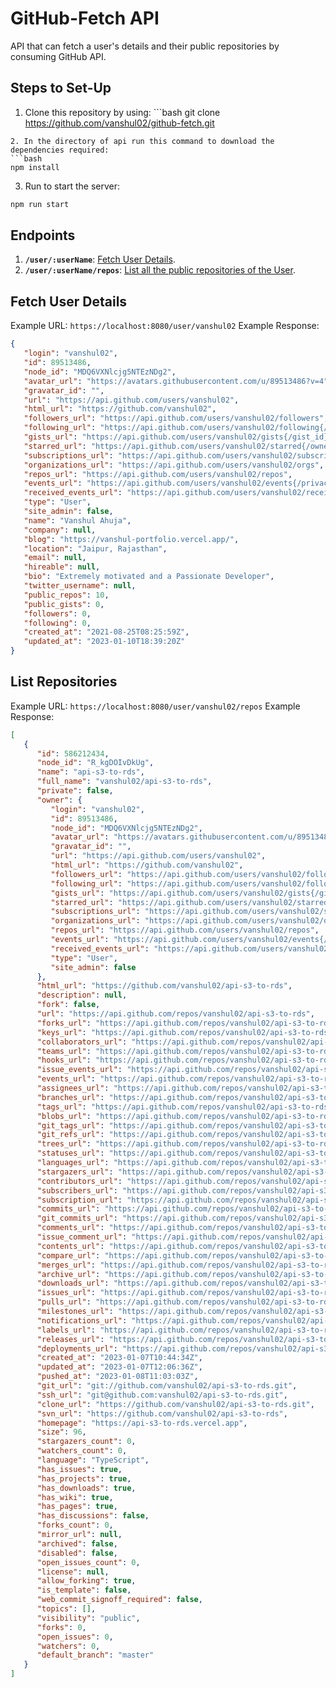 # GitHub-Fetch API
API that can fetch a user's details and their public repositories by consuming GitHub API.

## Steps to Set-Up
1. Clone this repository by using: ```bash
git clone https://github.com/vanshul02/github-fetch.git
```
2. In the directory of api run this command to download the dependencies required:
```bash
npm install
```
3. Run to start the server:
```bash
npm run start
```

## Endpoints
1. **`/user/:userName`**: [Fetch User Details](https://github.com/vanshul02/github-fetch#fetch-user-details).
2. **`/user/:userName/repos`**: [List all the public repositories of the User](https://github.com/vanshul02/github-fetch#list-repositories).

## Fetch User Details
Example URL: `https://localhost:8080/user/vanshul02`
Example Response:
```json
{
   "login": "vanshul02",
   "id": 89513486,
   "node_id": "MDQ6VXNlcjg5NTEzNDg2",
   "avatar_url": "https://avatars.githubusercontent.com/u/89513486?v=4",
   "gravatar_id": "",
   "url": "https://api.github.com/users/vanshul02",
   "html_url": "https://github.com/vanshul02",
   "followers_url": "https://api.github.com/users/vanshul02/followers",
   "following_url": "https://api.github.com/users/vanshul02/following{/other_user}",
   "gists_url": "https://api.github.com/users/vanshul02/gists{/gist_id}",
   "starred_url": "https://api.github.com/users/vanshul02/starred{/owner}{/repo}",
   "subscriptions_url": "https://api.github.com/users/vanshul02/subscriptions",
   "organizations_url": "https://api.github.com/users/vanshul02/orgs",
   "repos_url": "https://api.github.com/users/vanshul02/repos",
   "events_url": "https://api.github.com/users/vanshul02/events{/privacy}",
   "received_events_url": "https://api.github.com/users/vanshul02/received_events",
   "type": "User",
   "site_admin": false,
   "name": "Vanshul Ahuja",
   "company": null,
   "blog": "https://vanshul-portfolio.vercel.app/",
   "location": "Jaipur, Rajasthan",
   "email": null,
   "hireable": null,
   "bio": "Extremely motivated and a Passionate Developer",
   "twitter_username": null,
   "public_repos": 10,
   "public_gists": 0,
   "followers": 0,
   "following": 0,
   "created_at": "2021-08-25T08:25:59Z",
   "updated_at": "2023-01-10T18:39:20Z"
}
```

## List Repositories
Example URL: `https://localhost:8080/user/vanshul02/repos`
Example Response:
```json
[
   {
      "id": 586212434,
      "node_id": "R_kgDOIvDkUg",
      "name": "api-s3-to-rds",
      "full_name": "vanshul02/api-s3-to-rds",
      "private": false,
      "owner": {
         "login": "vanshul02",
         "id": 89513486,
         "node_id": "MDQ6VXNlcjg5NTEzNDg2",
         "avatar_url": "https://avatars.githubusercontent.com/u/89513486?v=4",
         "gravatar_id": "",
         "url": "https://api.github.com/users/vanshul02",
         "html_url": "https://github.com/vanshul02",
         "followers_url": "https://api.github.com/users/vanshul02/followers",
         "following_url": "https://api.github.com/users/vanshul02/following{/other_user}",
         "gists_url": "https://api.github.com/users/vanshul02/gists{/gist_id}",
         "starred_url": "https://api.github.com/users/vanshul02/starred{/owner}{/repo}",
         "subscriptions_url": "https://api.github.com/users/vanshul02/subscriptions",
         "organizations_url": "https://api.github.com/users/vanshul02/orgs",
         "repos_url": "https://api.github.com/users/vanshul02/repos",
         "events_url": "https://api.github.com/users/vanshul02/events{/privacy}",
         "received_events_url": "https://api.github.com/users/vanshul02/received_events",
         "type": "User",
         "site_admin": false
      },
      "html_url": "https://github.com/vanshul02/api-s3-to-rds",
      "description": null,
      "fork": false,
      "url": "https://api.github.com/repos/vanshul02/api-s3-to-rds",
      "forks_url": "https://api.github.com/repos/vanshul02/api-s3-to-rds/forks",
      "keys_url": "https://api.github.com/repos/vanshul02/api-s3-to-rds/keys{/key_id}",
      "collaborators_url": "https://api.github.com/repos/vanshul02/api-s3-to-rds/collaborators{/collaborator}",
      "teams_url": "https://api.github.com/repos/vanshul02/api-s3-to-rds/teams",
      "hooks_url": "https://api.github.com/repos/vanshul02/api-s3-to-rds/hooks",
      "issue_events_url": "https://api.github.com/repos/vanshul02/api-s3-to-rds/issues/events{/number}",
      "events_url": "https://api.github.com/repos/vanshul02/api-s3-to-rds/events",
      "assignees_url": "https://api.github.com/repos/vanshul02/api-s3-to-rds/assignees{/user}",
      "branches_url": "https://api.github.com/repos/vanshul02/api-s3-to-rds/branches{/branch}",
      "tags_url": "https://api.github.com/repos/vanshul02/api-s3-to-rds/tags",
      "blobs_url": "https://api.github.com/repos/vanshul02/api-s3-to-rds/git/blobs{/sha}",
      "git_tags_url": "https://api.github.com/repos/vanshul02/api-s3-to-rds/git/tags{/sha}",
      "git_refs_url": "https://api.github.com/repos/vanshul02/api-s3-to-rds/git/refs{/sha}",
      "trees_url": "https://api.github.com/repos/vanshul02/api-s3-to-rds/git/trees{/sha}",
      "statuses_url": "https://api.github.com/repos/vanshul02/api-s3-to-rds/statuses/{sha}",
      "languages_url": "https://api.github.com/repos/vanshul02/api-s3-to-rds/languages",
      "stargazers_url": "https://api.github.com/repos/vanshul02/api-s3-to-rds/stargazers",
      "contributors_url": "https://api.github.com/repos/vanshul02/api-s3-to-rds/contributors",
      "subscribers_url": "https://api.github.com/repos/vanshul02/api-s3-to-rds/subscribers",
      "subscription_url": "https://api.github.com/repos/vanshul02/api-s3-to-rds/subscription",
      "commits_url": "https://api.github.com/repos/vanshul02/api-s3-to-rds/commits{/sha}",
      "git_commits_url": "https://api.github.com/repos/vanshul02/api-s3-to-rds/git/commits{/sha}",
      "comments_url": "https://api.github.com/repos/vanshul02/api-s3-to-rds/comments{/number}",
      "issue_comment_url": "https://api.github.com/repos/vanshul02/api-s3-to-rds/issues/comments{/number}",
      "contents_url": "https://api.github.com/repos/vanshul02/api-s3-to-rds/contents/{+path}",
      "compare_url": "https://api.github.com/repos/vanshul02/api-s3-to-rds/compare/{base}...{head}",
      "merges_url": "https://api.github.com/repos/vanshul02/api-s3-to-rds/merges",
      "archive_url": "https://api.github.com/repos/vanshul02/api-s3-to-rds/{archive_format}{/ref}",
      "downloads_url": "https://api.github.com/repos/vanshul02/api-s3-to-rds/downloads",
      "issues_url": "https://api.github.com/repos/vanshul02/api-s3-to-rds/issues{/number}",
      "pulls_url": "https://api.github.com/repos/vanshul02/api-s3-to-rds/pulls{/number}",
      "milestones_url": "https://api.github.com/repos/vanshul02/api-s3-to-rds/milestones{/number}",
      "notifications_url": "https://api.github.com/repos/vanshul02/api-s3-to-rds/notifications{?since,all,participating}",
      "labels_url": "https://api.github.com/repos/vanshul02/api-s3-to-rds/labels{/name}",
      "releases_url": "https://api.github.com/repos/vanshul02/api-s3-to-rds/releases{/id}",
      "deployments_url": "https://api.github.com/repos/vanshul02/api-s3-to-rds/deployments",
      "created_at": "2023-01-07T10:44:34Z",
      "updated_at": "2023-01-07T12:06:36Z",
      "pushed_at": "2023-01-08T11:03:03Z",
      "git_url": "git://github.com/vanshul02/api-s3-to-rds.git",
      "ssh_url": "git@github.com:vanshul02/api-s3-to-rds.git",
      "clone_url": "https://github.com/vanshul02/api-s3-to-rds.git",
      "svn_url": "https://github.com/vanshul02/api-s3-to-rds",
      "homepage": "https://api-s3-to-rds.vercel.app",
      "size": 96,
      "stargazers_count": 0,
      "watchers_count": 0,
      "language": "TypeScript",
      "has_issues": true,
      "has_projects": true,
      "has_downloads": true,
      "has_wiki": true,
      "has_pages": true,
      "has_discussions": false,
      "forks_count": 0,
      "mirror_url": null,
      "archived": false,
      "disabled": false,
      "open_issues_count": 0,
      "license": null,
      "allow_forking": true,
      "is_template": false,
      "web_commit_signoff_required": false,
      "topics": [],
      "visibility": "public",
      "forks": 0,
      "open_issues": 0,
      "watchers": 0,
      "default_branch": "master"
   }
]
```